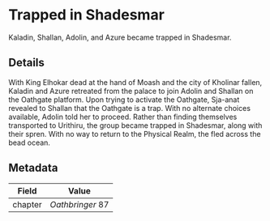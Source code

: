 # Trapped in Shadesmar
Kaladin, Shallan, Adolin, and Azure became trapped in Shadesmar.

## Details
With King Elhokar dead at the hand of Moash and the city of Kholinar fallen, Kaladin and Azure retreated from the palace to join Adolin and Shallan on the Oathgate platform. Upon trying to activate the Oathgate, Sja-anat revealed to Shallan that the Oathgate is a trap. With no alternate choices available, Adolin told her to proceed. Rather than finding themselves transported to Urithiru, the group became trapped in Shadesmar, along with their spren. With no way to return to the Physical Realm, the fled across the bead ocean.

## Metadata
| Field | Value |
| ----- | ----- |
| chapter | *Oathbringer* 87 |
